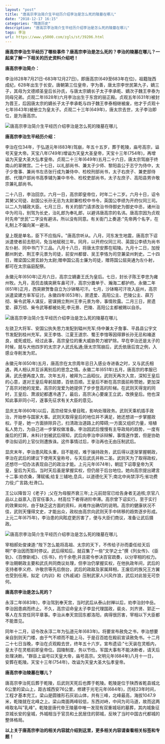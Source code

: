 ```yaml
---
layout: "post"
title: "唐高宗李治简介生平经历介绍李治是怎么死的陵墓在哪儿"
date: "2018-12-17 16:15"
categories: "隋唐历史"
description: "唐高宗李治简介生平经历介绍李治是怎么死的陵墓在哪儿"
tags: 李治
url: https://www.y5000.com/zgls/st/39206.html
---
```






**唐高宗李治生平经历了哪些事件？唐高宗李治是怎么死的？李治的陵墓在哪儿？一起来了解一下相关的历史资料介绍吧！**

 **唐高宗李治简介：**

李治(628年7月21日-683年12月27日)，即唐高宗(649至683年在位)，祖籍陇西成纪，628年出生于长安。唐朝第三位皇帝，字为善，唐太宗李世民第九子，嫡三子，其母为文德顺圣皇后长孙氏，与唐太宗嫡长子太子李承乾、嫡次子魏王李泰为同母兄弟。贞观二年(628年)六月李治出生于东宫的丽正殿。贞观五年(631年)被封为晋王，后因唐太宗的嫡长子太子李承乾与四子魏王李泰相继被废，他才于贞观十七年(643年)被册立为皇太子。贞观二十三年(649年)，唐太宗去世，太子李治即位，是为唐高宗。

![唐高宗李治简介生平经历介绍李治是怎么死的陵墓在哪儿](https://img.y5000.com/uploads/allimg/181224/3e8148f8ecee3dbba9b051955014f8f2.jpg)

 **唐高宗李治生平经历介绍：**

李治在位34年，于弘道元年(683年)驾崩，年五十五岁，葬于乾陵，庙号高宗，谥号天皇大帝。天宝八年(749年)增谥为天皇大圣皇帝，天宝十三年(754年)，再增谥为天皇大圣大弘孝皇帝。贞观二十三年(649年)五月二十六日，唐太宗驾崩于终南山的翠微宫。二十七日，以礼部尚书、兼太子少师、黎阳县公于志宁为侍中，太子少詹事、兼尚书左丞张行成为兼侍中、检校刑部尚书，太子右庶子、兼吏部侍郎、代理户部尚书高季辅为兼中书令、检校吏部尚书，太子左庶子、高阳县男许敬宗兼礼部尚书。

二十八日，李治回京。六月一日，高宗即皇帝位，时年二十二岁。六月十日，诏令其舅父司徒、赵国公长孙无忌为太尉兼检校中书令，英国公李绩为开府仪同三司。以二人为辅政大臣。七月三日，有关的部门请求改治书侍御史为御史中丞，诸州治中为司马，别驾为长史，治礼郎为奉礼郎，以避讳唐高宗的名讳。唐高宗因为贞观时先帝"世民"二字没有避讳，所以没有同意。有关衙门上奏道:"先帝两个名字，在礼制上不偏向某一避讳。

皇上既是单名，臣下不应指斥。"唐高宗听从。八月，河东发生地震，唐高宗下诏派遣使者前去慰问，免当地赋税三年。同月，以开府仪同三司、英国公李绩为尚书左仆射、同中书门下三品。八月十八日，将唐太宗安葬在昭陵。九月十二日，加授鄜州刺史、荆王李元景为司徒，前安州都督、吴王李恪为司空兼梁州刺史。二十四日，赠梁国公房玄龄为太尉;赠申国公高士廉为司徒，赠蒋国公屈突通为左仆射，都可在太宗庙庭配祭。

永徽元年(650年)正月六日，高宗立嫡妻王氏为皇后。七日，封长子陈王李忠为雍州牧。九月，高侃击擒突厥车鼻可汗，高宗分置单于、瀚海二都护府。永徽二年(651年)正月，西突厥贺鲁自立为沙钵略可汗。七月，沙钵略可汗攻入庭州，高宗派遣梁建方率军征讨。永徽四年(653年)，房遗爱、高阳公主、巴陵公主、薛万彻、柴令武等人谋反，密谋拥立荆州王李元景为帝，事情败露。二月三日，房遗爱、薛万彻、柴令武等都被处死;李元景、巴陵、高阳公主都被赐以自杀。

![唐高宗李治简介生平经历介绍李治是怎么死的陵墓在哪儿](https://img.y5000.com/uploads/allimg/181224/756e0c0e62ac498c77b5a13c8a7a40c5.jpg)

左骁卫大将军、安国公执失思力发配到辒州充军;侍中兼太子詹事、平昌县公宇文节发配到桂州充军。吴王李恪、江夏王道宗、蜀王李愔等因得罪长孙无忌和褚遂良，或死或贬。经过此事，高宗皇位的重大威胁势力被铲除。早在李治还是太子的时候，就与大他四岁的太宗才人武氏私通;唐太宗驾崩后，武氏依唐后宫之例，入感业寺削发为尼。

永徽元年(650年)五月，唐高宗在太宗周年忌日入感业寺进香之时，又与武氏相遇，两人相认并互诉离别后的思念之情。永徽二年(651年)五月，唐高宗的孝服已满，武氏便再度入宫。次年五月，被拜为二品昭仪。武则天再次入宫，深知王皇后的心意，遂对王皇后卑躬屈膝，百依百顺。王皇后不断在高宗面前称赞她，更加深了高宗对她的宠爱。高宗的宠爱为她提供了步步登高的阶梯。在武则天得宠的同时，王皇后、萧淑妃都遭冷遇了。最后，高宗决心要废王立武，改换皇后。他也深知此事非同小可，遂事先征求有关大臣的意见。

显庆五年(660年)以后，高宗经常头晕目眩，影响处理政务。武则天乘机插手政治，开始参与国家大事。武则天取得皇后的地位并不满足，她还想进一步掌握政权。于是，她一方面排除异己，扫清政治道路上的障碍;一方面又组织力量，培植私人势力，为自己进一步掌权做准备。李治因武后慢慢有主导政局的趋势，一度有废后的打算，未料计划被武后得知，武后向李治申诉辩解，事情遂作罢，但是协助李治拟诏的上官仪则遭族诛。这件事情过后，李治再也无由压制武后。

显庆末年，李治患风眩头重，目不能视，难于操持政务，武后得以逐渐掌握朝政，李治在武后的建议下使用天皇称号，与天后武氏并称二圣。武则天为了取得政权，还想尽一切办法表现自己的政治才能。上元元年(674年)，朝廷下诏尊皇帝为天皇，皇后为天后。当时天后虽是掌握实权，但仍居于后台地位。她向高宗提出建言十二事:劝农桑，薄赋徭;给复三辅地;息兵，以道德化天下;南北中尚禁浮巧;省功费力役;广言路;杜谗口。

王公以降皆习《老子》;父在为母服齐衰三年;上元前勋官已给告身者无追核;京官八品以上益禀入;百官任事久，材高位下者得进阶申滞。高宗曾下诏实行。至于实行的效果如何，由于缺乏这方面的资料，尚难作出确切的说明。高宗的健康状况不佳，武则天懂得文史，才能出众，政权由高宗向武则天手中转移的趋势逐步形成。上元二年(675年)，李治患的风眩症更厉害了，便与大臣们商议，准备让武后摄政。

![唐高宗李治简介生平经历介绍李治是怎么死的陵墓在哪儿](https://img.y5000.com/uploads/allimg/181224/7a8a6dcf33ce31686949e15b881216fb.jpg)

宰相郝处俊谏道:"陛下怎么能将高祖、太宗的天下，不传给子孙而委任给天后啊!"李治因而暂时停议。武后得知后，就召集了一些"文学之士"撰《列女传》、《臣轨》、《百僚新戒》、《乐书》，约千余卷;并且密令参决百官疏奏，以分宰相的权力。李治期朝政主要和武氏共同商议处理，但李治仍掌握实权，在他执政年间，武后的支持者李义府、许敬宗等先后倒台，武后的政敌及家属拜相，王废后的族兄王方翼也受到任用，拟定《内训》和《外戚诫》压制武家人兴风作浪，武后对此皆无可奈何。

 **唐高宗李治是怎么死的？**

永淳二年(683年)，李治驾到奉天宫，当时武后从泰山封禅以后，劝李治封中岳。李治因患病而终止。不久，高宗诏命皇太子李显代理国政，裴炎、刘齐贤、郭正一等人在东宫任同平章事。李治从奉天宫回东都洛阳，病得很厉害，宰相以下大臣都不能晋见。  

同年十二月，诏令改永淳二年为弘道元年(683年)。将要宣布赦免之书，李治想要亲自到则天门楼，由于气不顺而不能上马，于是召百姓在殿前宣读赦免书。十二月二十七日当晚，李治在贞观殿去世，终年五十六岁。宣布遗诏:"七天装在灵柩内，皇太子在灵柩前即皇帝位。园陵制度，务以节俭。军国大事有不能决断者，请天后处理决断。"群臣上谥号曰天皇大帝，庙号高宗。文明元年(684年)八月十一日，安葬在乾陵。天宝十三年(754年)，改谥为天皇大圣大弘孝皇帝。

 **唐高宗李治陵墓在哪儿？**

唐高宗李治死后葬于乾陵，后武则天死后也葬于乾陵。乾陵是位于陕西省乾县城北6公里的梁山上，距古城西安76公里，修建于光宅元年(684年)，历经23年时间，工程才基本完工。梁山是圆锥形石灰岩山体，共有三峰，北峰最高，海拔1047.9米，乾陵就在北峰之上。梁山南面两峰较低，东西对峙，中间为司马道，故而这两峰取名叫"乳峰"。乾陵是唐代帝王陵墓中唯一发现有双重城垣的墓葬，其内城象征京城长安的皇城，外城相当于官员和土民居住的郭城，反映了当时中国古代都城的整体格局。

 **以上关于唐高宗李治的相关内容就介绍到这里，更多相关内容请查看相关标签和专题！**
